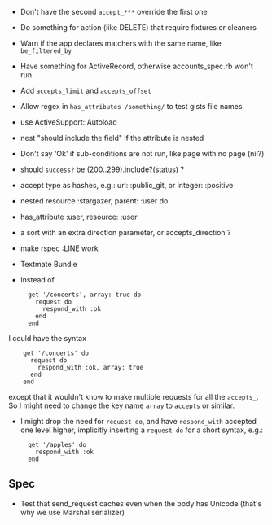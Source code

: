 * Don't have the second `accept_***` override the first one
* Do something for action (like DELETE) that require fixtures or cleaners
* Warn if the app declares matchers with the same name, like `be_filtered_by`
* Have something for ActiveRecord, otherwise accounts_spec.rb won't run
* Add `accepts_limit` and `accepts_offset`
* Allow regex in `has_attributes /something/` to test gists file names
* use ActiveSupport::Autoload
* nest "should include the field" if the attribute is nested
* Don't say 'Ok' if sub-conditions are not run, like page with no page (nil?)
* should `success?` be (200..299).include?(status) ?
* accept type as hashes, e.g.: url: :public_git, or integer: :positive
* nested resource :stargazer, parent: :user do
* has_attribute :user, resource: :user
* a sort with an extra direction parameter, or accepts_direction ?
* make rspec <file>:LINE work
* Textmate Bundle
* Instead of

        get '/concerts', array: true do
          request do
            respond_with :ok
          end
        end
I could have the syntax

        get '/concerts' do
          request do
            respond_with :ok, array: true
          end
        end
except that it wouldn't know to make multiple requests for all the `accepts_`.
So I might need to change the key name `array` to `accepts` or similar.
* I might drop the need for `request do`, and have `respond_with` accepted one
level higher, implicitly inserting a `request do` for a short syntax, e.g.:

        get '/apples' do
          respond_with :ok
        end

Spec
----

* Test that send_request caches even when the body has Unicode (that's why we use Marshal serializer)
